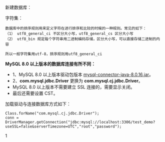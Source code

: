 新建数据库：

字符集：

```
数据库中的排序规则用来定义字符在进行排序和比较的时候的一种规则。常见的如下：
（1） utf8_general_ci 不区分大小写，utf8_general_cs 区分大小写
（2） utf8_bin 规定每个字符串用二进制编码存储，区分大小写，可以直接存储二进制的内容

所以一般字符集用utf-8，排序规则用utf8_general_ci
```
**MySQL 8.0 以上版本的数据库连接有所不同：**

- 1、MySQL 8.0 以上版本驱动包版本 [mysql-connector-java-8.0.16.jar](https://static.runoob.com/download/mysql-connector-java-8.0.16.jar)。
- 2、**com.mysql.jdbc.Driver** 更换为 **com.mysql.cj.jdbc.Driver**。
- MySQL 8.0 以上版本不需要建立 SSL 连接的，需要显示关闭。
- 最后还需要设置 CST。

加载驱动与连接数据库方式如下：

```
Class.forName("com.mysql.cj.jdbc.Driver");
conn = DriverManager.getConnection("jdbc:mysql://localhost:3306/test_demo?useSSL=false&serverTimezone=UTC","root","password");
```

1
